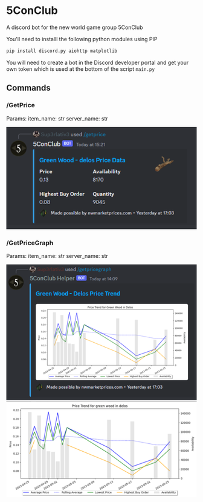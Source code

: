 # 5ConClub
A discord bot for the new world game group 5ConClub

You'll need to installl the following python modules using PIP

```bash
pip install discord.py aiohttp matplotlib
```

You will need to create a bot in the Discord developer portal and get your own token which is used at the bottom of the script ```main.py```


## Commands

### /GetPrice
Params: 
   item_name: str
   server_name: str
   
![](./screenshots/getprice.png)

### /GetPriceGraph
Params: 
   item_name: str
   server_name: str
   
![](./screenshots/getpricegraph.png)
![](./screenshots/getpricegraph_large.png)
